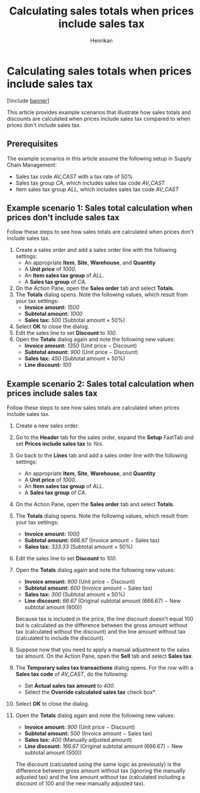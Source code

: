 ﻿---
title: Calculating sales totals when prices include sales tax
description: This article provides example scenarios that illustrate how sales totals are calculated when prices include sales tax.
author: Henrikan
ms.author: henrikan
ms.reviewer: kamaybac
ms.search.form:
ms.topic: how-to
ms.date: 12/08/2023
audience: Application User
ms.search.region: Global
ms.custom: bap-template
---

# Calculating sales totals when prices include sales tax

[!include [banner](../includes/banner.md)]

This article provides example scenarios that illustrate how sales totals and discounts are calculated when prices include sales tax compared to when prices don't include sales tax.

## Prerequisites

The example scenarios in this article assume the following setup in Supply Chain Management:

- Sales tax code *AV_CAST* with a tax rate of 50%
- Sales tax group *CA*, which includes sales tax code *AV_CAST*
- Item sales tax group *ALL*, which includes sales tax code *AV_CAST*

## Example scenario 1: Sales total calculation when prices don't include sales tax

Follow these steps to see how sales totals are calculated when prices don't include sales tax.

1. Create a sales order and add a sales order line with the following settings:
    - An appropriate **Item**, **Site**, **Warehouse**, and **Quantity**
    - A **Unit price** of *1000*.
    - An **Item sales tax group** of *ALL*.
    - A **Sales tax group** of *CA*.
1. On the Action Pane, open the **Sales order** tab and select **Totals**.
1. The **Totals** dialog opens. Note the following values, which result from your tax settings:
    - **Invoice amount:** *1500*
    - **Subtotal amount:** *1000*
    - **Sales tax:** *500* (Subtotal amount &times; 50%)
1. Select **OK** to close the dialog.
1. Edit the sales line to set **Discount** to *100*. <!-- KFM: This field was locked for me in USMF. Are we missing some steps here? -->
1. Open the **Totals** dialog again and note the following new values:
    - **Invoice amount:** *1350* (Unit price &minus; Discount)
    - **Subtotal amount:** *900* (Unit price &minus; Discount)
    - **Sales tax:** *450* (Subtotal amount &times; 50%)
    - **Line discount:** *100*

## Example scenario 2: Sales total calculation when prices include sales tax

Follow these steps to see how sales totals are calculated when prices include sales tax.

1. Create a new sales order.
1. Go to the **Header** tab for the sales order, expand the **Setup** FastTab and set **Prices include sales tax** to *Yes*.
1. Go back to the **Lines** tab and add a sales order line with the following settings:
    - An appropriate **Item**, **Site**, **Warehouse**, and **Quantity**
    - A **Unit price** of *1000*.
    - An **Item sales tax group** of *ALL*.
    - A **Sales tax group** of *CA*.
1. On the Action Pane, open the **Sales order** tab and select **Totals**.
1. The **Totals** dialog opens. Note the following values, which result from your tax settings:
    - **Invoice amount:** *1000*
    - **Subtotal amount:** *666.67* (Invoice amount &minus; Sales tax)
    - **Sales tax:** *333.33* (Subtotal amount &times; 50%)
1. Edit the sales line to set **Discount** to *100*. <!-- KFM: This field was locked for me in USMF. Are we missing some steps here? -->
1. Open the **Totals** dialog again and note the following new values:
    - **Invoice amount:** *900* (Unit price &minus; Discount)
    - **Subtotal amount:** *600* (Invoice amount &minus; Sales tax)
    - **Sales tax:** *300* (Subtotal amount &times; 50%)
    - **Line discount:** *66.67* (Original subtotal amount (666.67) &minus; New subtotal amount (600))

    Because tax is included in the price, the line discount doesn't equal 100 but is calculated as the difference between the gross amount without tax (calculated without the discount) and the line amount without tax (calculated to include the discount).

1. Suppose now that you need to apply a manual adjustment to the sales tax amount. On the Action Pane, open the **Sell** tab and select **Sales tax**.
1. The **Temporary sales tax transactions** dialog opens. For the row with a **Sales tax code** of *AV_CAST*, do the following: <!-- KFM: Please confirm this step and the following list. I think this is what you mean. -->
    - Set **Actual sales tax amount** to *400*.
    - Select the **Override calculated sales tax** check box*.
1. Select **OK** to close the dialog.
1. Open the **Totals** dialog again and note the following new values:
    - **Invoice amount:** *900* (Unit price &minus; Discount)
    - **Subtotal amount:** *500* (Invoice amount &minus; Sales tax)
    - **Sales tax:** *400* (Manually adjusted amount)
    - **Line discount:** *166.67* (Original subtotal amount (666.67) &minus; New subtotal amount (500))

    The discount (calculated using the same logic as previously) is the difference between gross amount without tax (ignoring the manually adjusted tax) and the line amount without tax (calculated including a discount of 100 and the new manually adjusted tax).
